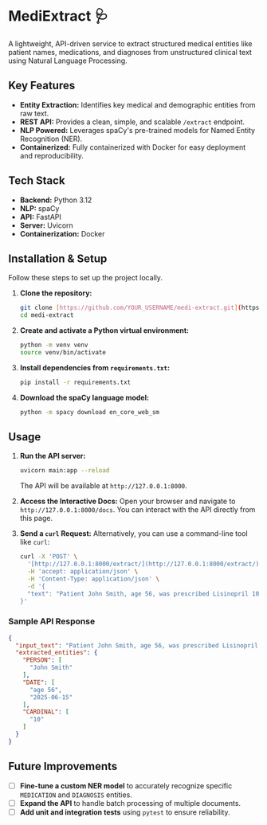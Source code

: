 # MediExtract 🩺

A lightweight, API-driven service to extract structured medical entities like patient names, medications, and diagnoses from unstructured clinical text using Natural Language Processing.

## Key Features

- **Entity Extraction:** Identifies key medical and demographic entities from raw text.
- **REST API:** Provides a clean, simple, and scalable `/extract` endpoint.
- **NLP Powered:** Leverages spaCy's pre-trained models for Named Entity Recognition (NER).
- **Containerized:** Fully containerized with Docker for easy deployment and reproducibility.

## Tech Stack

- **Backend:** Python 3.12
- **NLP:** spaCy
- **API:** FastAPI
- **Server:** Uvicorn
- **Containerization:** Docker

## Installation & Setup

Follow these steps to set up the project locally.

1.  **Clone the repository:**
    ```bash
    git clone [https://github.com/YOUR_USERNAME/medi-extract.git](https://github.com/YOUR_USERNAME/medi-extract.git)
    cd medi-extract
    ```

2.  **Create and activate a Python virtual environment:**
    ```bash
    python -m venv venv
    source venv/bin/activate
    ```

3.  **Install dependencies from `requirements.txt`:**
    ```bash
    pip install -r requirements.txt
    ```

4.  **Download the spaCy language model:**
    ```bash
    python -m spacy download en_core_web_sm
    ```

## Usage

1.  **Run the API server:**
    ```bash
    uvicorn main:app --reload
    ```
    The API will be available at `http://127.0.0.1:8000`.

2.  **Access the Interactive Docs:**
    Open your browser and navigate to `http://127.0.0.1:8000/docs`. You can interact with the API directly from this page.

3.  **Send a `curl` Request:**
    Alternatively, you can use a command-line tool like `curl`:
    ```bash
    curl -X 'POST' \
      '[http://127.0.0.1:8000/extract/](http://127.0.0.1:8000/extract/)' \
      -H 'accept: application/json' \
      -H 'Content-Type: application/json' \
      -d '{
      "text": "Patient John Smith, age 56, was prescribed Lisinopril 10mg for his hypertension. He reports a persistent cough since starting the medication on 2025-06-15."
    }'
    ```

### Sample API Response

```json
{
  "input_text": "Patient John Smith, age 56, was prescribed Lisinopril 10mg for his hypertension. He reports a persi...",
  "extracted_entities": {
    "PERSON": [
      "John Smith"
    ],
    "DATE": [
      "age 56",
      "2025-06-15"
    ],
    "CARDINAL": [
      "10"
    ]
  }
}
```

## Future Improvements

- [ ] **Fine-tune a custom NER model** to accurately recognize specific `MEDICATION` and `DIAGNOSIS` entities.
- [ ] **Expand the API** to handle batch processing of multiple documents.
- [ ] **Add unit and integration tests** using `pytest` to ensure reliability.